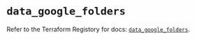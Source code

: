 # `data_google_folders`

Refer to the Terraform Registory for docs: [`data_google_folders`](https://registry.terraform.io/providers/hashicorp/google-beta/5.0.0/docs/data-sources/google_folders).
